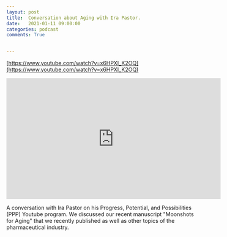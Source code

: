 ```yaml
---
layout: post
title:  Conversation about Aging with Ira Pastor.
date:   2021-01-11 09:00:00
categories: podcast
comments: True


---
```


[https://www.youtube.com/watch?v=x6HPXI_K2OQ](https://www.youtube.com/watch?v=x6HPXI_K2OQ)


<iframe width="560" height="315" src="https://www.youtube.com/embed/x6HPXI_K2OQ" title="YouTube video player" frameborder="0" allow="accelerometer; autoplay; clipboard-write; encrypted-media; gyroscope; picture-in-picture" allowfullscreen></iframe>


A conversation with Ira Pastor on his Progress, Potential, and Possibilities (PPP) Youtube program. We discussed our recent manuscript "Moonshots for Aging" that we recently published as well as other topics of the pharmaceutical industry.


